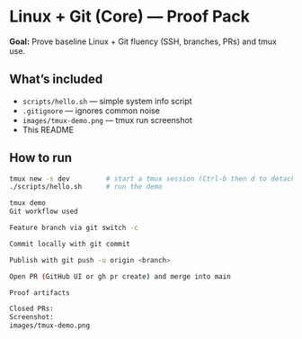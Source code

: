 # Linux + Git (Core) — Proof Pack

**Goal:** Prove baseline Linux + Git fluency (SSH, branches, PRs) and tmux use.

## What’s included
- `scripts/hello.sh` — simple system info script
- `.gitignore` — ignores common noise
- `images/tmux-demo.png` — tmux run screenshot
- This README

## How to run
```bash
tmux new -s dev         # start a tmux session (Ctrl-b then d to detach)
./scripts/hello.sh      # run the demo

tmux demo
Git workflow used

Feature branch via git switch -c

Commit locally with git commit

Publish with git push -u origin <branch>

Open PR (GitHub UI or gh pr create) and merge into main

Proof artifacts

Closed PRs:
Screenshot:
images/tmux-demo.png
